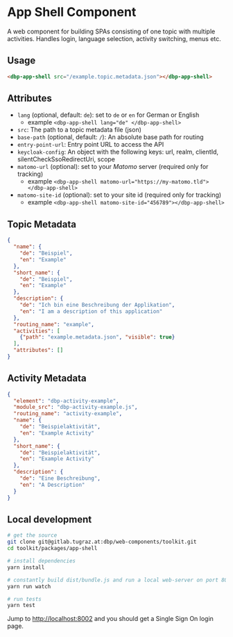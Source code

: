 # App Shell Component

A web component for building SPAs consisting of one topic with multiple
activities. Handles login, language selection, activity switching, menus etc.

## Usage

```html
<dbp-app-shell src="/example.topic.metadata.json"></dbp-app-shell>
```

## Attributes

- `lang` (optional, default: `de`): set to `de` or `en` for German or English
    - example `<dbp-app-shell lang="de" </dbp-app-shell>`
- `src`: The path to a topic metadata file (json)
- `base-path` (optional, default: `/`): An absolute base path for routing
- `entry-point-url`: Entry point URL to access the API
- `keycloak-config`: An object with the following keys: url, realm, clientId, silentCheckSsoRedirectUri, scope
- `matomo-url` (optional): set to your *Matomo* server (required only for tracking)
    - example `<dbp-app-shell matomo-url="https://my-matomo.tld"></dbp-app-shell>`
- `matomo-site-id` (optional): set to your site id (required only for tracking)
    - example `<dbp-app-shell matomo-site-id="456789"></dbp-app-shell>`

## Topic Metadata

```json
{
  "name": {
    "de": "Beispiel",
    "en": "Example"
  },
  "short_name": {
    "de": "Beispiel",
    "en": "Example"
  },
  "description": {
    "de": "Ich bin eine Beschreibung der Applikation",
    "en": "I am a description of this application"
  },
  "routing_name": "example",
  "activities": [
    {"path": "example.metadata.json", "visible": true}
  ],
  "attributes": []
}
```

## Activity Metadata

```json
{
  "element": "dbp-activity-example",
  "module_src": "dbp-activity-example.js",
  "routing_name": "activity-example",
  "name": {
    "de": "Beispielaktivität",
    "en": "Example Activity"
  },
  "short_name": {
    "de": "Beispielaktivität",
    "en": "Example Activity"
  },
  "description": {
    "de": "Eine Beschreibung",
    "en": "A Description"
  }
}
```

## Local development

```bash
# get the source
git clone git@gitlab.tugraz.at:dbp/web-components/toolkit.git
cd toolkit/packages/app-shell

# install dependencies
yarn install

# constantly build dist/bundle.js and run a local web-server on port 8002 
yarn run watch

# run tests
yarn test
```

Jump to <http://localhost:8002> and you should get a Single Sign On login page.
